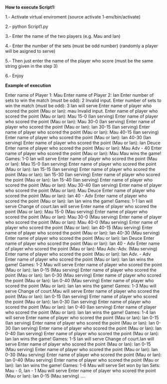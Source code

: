 **How to execute Script1:**

1.- Activate virtual enviroment (source activate 1-env/bin/activate)

2.- python Script1.py

3.- Enter the name of the two players (e.g. Mau and Ian)

4.- Enter the number of the sets (must be odd number) (randomly a player will be asigned to serve)

5.- Then just enter the name of the player who score (must be the same string given in the step 3)

6.- Enjoy

**Example of execution**

Enter name of Player 1: Mau
Enter name of Player 2: Ian
Enter number of sets to win the match (must be odd): 2
Invalid input.
Enter number of sets to win the match (must be odd): 3
Ian will serve
Enter name of player who scored the point (Mau or Ian): mau 
Invalid input.
Enter name of player who scored the point (Mau or Ian): Mau
15-0 (Ian serving)
Enter name of player who scored the point (Mau or Ian): Mau
30-0 (Ian serving)
Enter name of player who scored the point (Mau or Ian): Ian
30-15 (Ian serving)
Enter name of player who scored the point (Mau or Ian): Mau
40-15 (Ian serving)
Enter name of player who scored the point (Mau or Ian): Ian
40-30 (Ian serving)
Enter name of player who scored the point (Mau or Ian): Ian
Deuce
Enter name of player who scored the point (Mau or Ian): Mau
Adv - 40
Enter name of player who scored the point (Mau or Ian): Mau
Mau wins the game!
Games: 1-0
Ian will serve
Enter name of player who scored the point (Mau or Ian): Mau
15-0 (Ian serving)
Enter name of player who scored the point (Mau or Ian): Ian
15-15 (Ian serving)
Enter name of player who scored the point (Mau or Ian): Ian
15-30 (Ian serving)
Enter name of player who scored the point (Mau or Ian): Ian
15-40 (Ian serving)
Enter name of player who scored the point (Mau or Ian): Mau
30-40 (Ian serving)
Enter name of player who scored the point (Mau or Ian): Mau
Deuce
Enter name of player who scored the point (Mau or Ian): Ian
40 - Adv
Enter name of player who scored the point (Mau or Ian): Ian
Ian wins the game!
Games: 1-1
Ian will serve
Change of court.Ian will serve
Enter name of player who scored the point (Mau or Ian): Mau
15-0 (Mau serving)
Enter name of player who scored the point (Mau or Ian): Mau
30-0 (Mau serving)
Enter name of player who scored the point (Mau or Ian): Mau
40-0 (Mau serving)
Enter name of player who scored the point (Mau or Ian): Ian
40-15 (Mau serving)
Enter name of player who scored the point (Mau or Ian): Ian
40-30 (Mau serving)
Enter name of player who scored the point (Mau or Ian): Ian
Deuce
Enter name of player who scored the point (Mau or Ian): Ian
40 - Adv
Enter name of player who scored the point (Mau or Ian): Mau
Adv.-Adv. (Mau serving)
Enter name of player who scored the point (Mau or Ian): Ian
Adv. - Adv
Enter name of player who scored the point (Mau or Ian): Ian
Ian wins the game!
Games: 1-2
Mau will serve
Enter name of player who scored the point (Mau or Ian): Ian
0-15 (Mau serving)
Enter name of player who scored the point (Mau or Ian): Ian
0-30 (Mau serving)
Enter name of player who scored the point (Mau or Ian): Ian
0-40 (Mau serving)
Enter name of player who scored the point (Mau or Ian): Ian
Ian wins the game!
Games: 1-3
Mau will serve
Change of court.Mau will serve
Enter name of player who scored the point (Mau or Ian): Ian
0-15 (Ian serving)
Enter name of player who scored the point (Mau or Ian): Ian
0-30 (Ian serving)
Enter name of player who scored the point (Mau or Ian): Ian
0-40 (Ian serving)
Enter name of player who scored the point (Mau or Ian): Ian
Ian wins the game!
Games: 1-4
Ian will serve
Enter name of player who scored the point (Mau or Ian): Ian
0-15 (Ian serving)
Enter name of player who scored the point (Mau or Ian): Ian
0-30 (Ian serving)
Enter name of player who scored the point (Mau or Ian): Ian
0-40 (Ian serving)
Enter name of player who scored the point (Mau or Ian): Ian
Ian wins the game!
Games: 1-5
Ian will serve
Change of court.Ian will serve
Enter name of player who scored the point (Mau or Ian): Ian
0-15 (Mau serving)
Enter name of player who scored the point (Mau or Ian): Ian
0-30 (Mau serving)
Enter name of player who scored the point (Mau or Ian): Ian
0-40 (Mau serving)
Enter name of player who scored the point (Mau or Ian): Ian
Ian wins the game!
Games: 1-6
Mau will serve
Set won by Ian
Sets: Mau - 0, Ian - 1
Mau will serve
Enter name of player who scored the point (Mau or Ian): Ian
0-15 (Mau serving)
....
